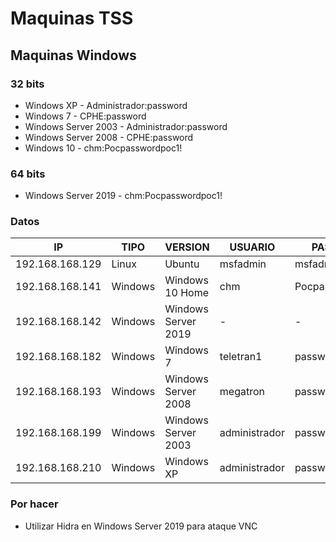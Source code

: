 # Maquinas TSS

## Maquinas Windows

### 32 bits

* Windows XP - Administrador:password
* Windows 7 - CPHE:password
* Windows Server 2003 - Administrador:password
* Windows Server 2008 - CPHE:password
* Windows 10 - chm:Pocpasswordpoc1!

### 64 bits

* Windows Server 2019 - chm:Pocpasswordpoc1!

### Datos

| IP | TIPO | VERSION | USUARIO | PASSWORD | 
| ---------- | ---------- | ---------- | ---------- | ---------- | 
| 192.168.168.129 | Linux | Ubuntu | msfadmin | msfadmin |
| 192.168.168.141 | Windows | Windows 10 Home | chm | Pocpasswordpoc1! |
| 192.168.168.142 | Windows | Windows Server 2019 | - | - |
| 192.168.168.182 | Windows | Windows 7 | teletran1 | password |
| 192.168.168.193 | Windows | Windows Server 2008 | megatron | password |
| 192.168.168.199 | Windows | Windows Server 2003 | administrador | password |
| 192.168.168.210 | Windows | Windows XP | administrador | password |

### Por hacer

* Utilizar Hidra en Windows Server 2019 para ataque VNC
